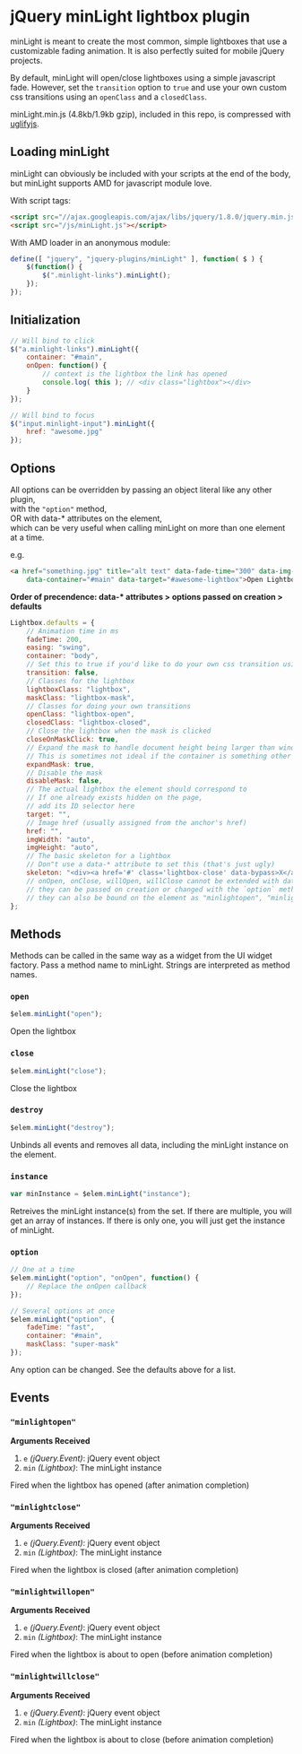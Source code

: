 # jQuery minLight lightbox plugin

minLight is meant to create the most common, simple lightboxes that use a customizable fading animation. It is also perfectly suited for mobile jQuery projects.

By default, minLight will open/close lightboxes using a simple javascript fade. However, set the `transition` option to `true` and use your own custom css transitions using an `openClass` and a `closedClass`.

minLight.min.js (4.8kb/1.9kb gzip), included in this repo, is compressed with [uglifyjs](https://github.com/mishoo/UglifyJS).


## Loading minLight
minLight can obviously be included with your scripts at the end of the body, but minLight supports AMD for javascript module love.

With script tags:

```html
<script src="//ajax.googleapis.com/ajax/libs/jquery/1.8.0/jquery.min.js"></script>
<script src="/js/minLight.js"></script>
```

With AMD loader in an anonymous module:

```js
define([ "jquery", "jquery-plugins/minLight" ], function( $ ) {
	$(function() {
		$(".minlight-links").minLight();
	});
});
```

## Initialization

```js
// Will bind to click
$("a.minlight-links").minLight({
	container: "#main",
	onOpen: function() {
		// context is the lightbox the link has opened
		console.log( this ); // <div class="lightbox"></div>
	}
});

// Will bind to focus
$("input.minlight-input").minLight({
	href: "awesome.jpg"
});
```

## Options

All options can be overridden by passing an object literal like any other plugin,<br>
with the `"option"` method,<br>
OR with data-* attributes on the element,<br>
which can be very useful when calling minLight on more than one element at a time.

e.g.

```html
<a href="something.jpg" title="alt text" data-fade-time="300" data-img-width="750"
	data-container="#main" data-target="#awesome-lightbox">Open Lightbox</a>
```

__Order of precendence: data-* attributes > options passed on creation > defaults__

```js
Lightbox.defaults = {
	// Animation time in ms
	fadeTime: 200,
	easing: "swing",
	container: "body",
	// Set this to true if you'd like to do your own css transition using your own styles
	transition: false,
	// Classes for the lightbox
	lightboxClass: "lightbox",
	maskClass: "lightbox-mask",
	// Classes for doing your own transitions
	openClass: "lightbox-open",
	closedClass: "lightbox-closed",
	// Close the lightbox when the mask is clicked
	closeOnMaskClick: true,
	// Expand the mask to handle document height being larger than window height
	// This is sometimes not ideal if the container is something other than the body
	expandMask: true,
	// Disable the mask
	disableMask: false,
	// The actual lightbox the element should correspond to
	// If one already exists hidden on the page,
	// add its ID selector here
	target: "",
	// Image href (usually assigned from the anchor's href)
	href: "",
	imgWidth: "auto",
	imgHeight: "auto",
	// The basic skeleton for a lightbox
	// Don"t use a data-* attribute to set this (that's just ugly)
	skeleton: "<div><a href='#' class='lightbox-close' data-bypass>X</a></div>"
	// onOpen, onClose, willOpen, willClose cannot be extended with data-*, so they are included in defaults
	// they can be passed on creation or changed with the `option` method
	// they can also be bound on the element as "minlightopen", "minlightclose", "minlightwillopen", "minlightwillclose"
};
```

## Methods

Methods can be called in the same way as a widget from the UI widget factory. Pass a method name to minLight. Strings are interpreted as method names.

### `open`

```js
$elem.minLight("open");
```

Open the lightbox

### `close`

```js
$elem.minLight("close");
```

Close the lightbox

### `destroy`

```js
$elem.minLight("destroy");
```

Unbinds all events and removes all data, including the minLight instance on the element.

### `instance`

```js
var minInstance = $elem.minLight("instance");
```

Retreives the minLight instance(s) from the set. If there are multiple, you will get an array of instances. If there is only one, you will just get the instance of minLight.

### `option`

```js
// One at a time
$elem.minLight("option", "onOpen", function() {
	// Replace the onOpen callback
});

// Several options at once
$elem.minLight("option", {
	fadeTime: "fast",
	container: "#main",
	maskClass: "super-mask"
});
```

Any option can be changed. See the defaults above for a list.

## Events

### `"minlightopen"`

__Arguments Received__

  1. `e` _(jQuery.Event)_: jQuery event object
  2. `min` _(Lightbox)_: The minLight instance

Fired when the lightbox has opened (after animation completion)

### `"minlightclose"`

__Arguments Received__

  1. `e` _(jQuery.Event)_: jQuery event object
  2. `min` _(Lightbox)_: The minLight instance

Fired when the lightbox is closed (after animation completion)

### `"minlightwillopen"`

__Arguments Received__

  1. `e` _(jQuery.Event)_: jQuery event object
  2. `min` _(Lightbox)_: The minLight instance

Fired when the lightbox is about to open (before animation completion)

### `"minlightwillclose"`

__Arguments Received__

  1. `e` _(jQuery.Event)_: jQuery event object
  2. `min` _(Lightbox)_: The minLight instance

Fired when the lightbox is about to close (before animation completion)

